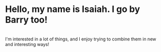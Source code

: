 <h1>Hello, my name is Isaiah. I go by Barry too!</h1> <br>
I'm interested in a lot of things, and I enjoy trying to combine them in new and interesting ways! <br>
